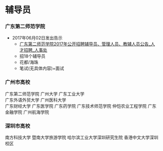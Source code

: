 # 辅导员

### 广东第二师范学院
- 2017年06月02日发出告示
    +  [广东第二师范学院2017年公开招聘辅导员、管理人员、教辅人员公告_人才招聘_人事处](http://web.gdei.edu.cn/rsc/rczp/1bhj6gu9q3ifh.xhtml)
    +  招18个辅导员
    +  花都/海珠
    +  笔试(无具体内容)+面试

### 广州市高校
广东第二师范学院
广州大学
广东工业大学  
广东外语外贸大学 
广州医科大学  
广东财经大学
广东医学院
广东药学院
广东技术师范学院
仲恺农业工程学院
广东金融学院
广州航海学院

### 深圳市高校
南方科技大学
暨南大学旅游学院
哈尔滨工业大学深圳研究生院
香港中文大学深圳校区
